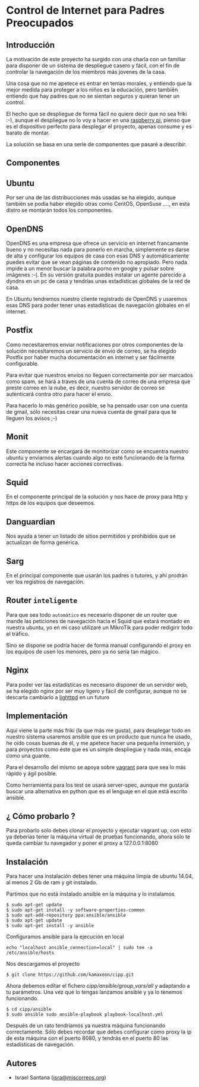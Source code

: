 # Control de Internet para Padres Preocupados

Introducción
------------

La motivación de este proyecto ha surgido con una charla con un familiar para disponer de un sistema de despliegue casero y fácil, con el fin de controlar la navegación de los miembros más jovenes de la casa.

Una cosa que no me apetece es entrar en temas morales, y entiendo que la mejor medida para proteger a los niños es la educación, pero también entiendo que hay padres que no se sientan seguros y quieran tener un control.

El hecho que se despliegue de forma fácil no quiere decir que no sea friki :-), aunque el despliegue no lo voy a hacer en una [raspberry pi](http://www.raspberrypi.org), pienso que es el dispositivo perfecto para desplegar el proyecto, apenas consume y es barato de montar.

La solución se basa en una serie de componentes que pasaré a describir.

Componentes
-----------

## Ubuntu

Por ser una de las distribucciones más usadas se ha elegido, aunque también se podía haber elegido otras como CentOS, OpenSuse ...., en esta distro se montarán todos los componentes.

## OpenDNS

OpenDNS es una empresa que ofrece un servicio en internet francamente bueno y no necesitas nada para ponerlo en marcha, simplemente es darse de alta y configurar los equipos de casa con esas DNS y automáticamente puedes evitar que se vean páginas de contenido no apropiado. Pero nada impide a un menor buscar la palabra porno en google y pulsar sobre imágenes :-(. En su versión gratuita puedes instalar un agente parecido a dyndns en un pc de casa y tendrías unas estadísticas globales de la red de casa.

En Ubuntu tendremos nuestro cliente registrado de OpenDNS y usaremos esas DNS para poder tener unas estadísticas de navegación globales en el internet.

## Postfix

Como necesitaremos enviar notificaciones por otros componentes de la solución necesitaremos un servicio de envio de correo, se ha elegido Postfix por haber mucha documentación en internet y ser fácilmente configurable.

Para evitar que nuestros envíos no lleguen correctamente por ser marcados como spam, se hará a traves de una cuenta de correo de una empresa que preste correo en la nube, es decir, nuestro servidor de correo se autenticará contra otro para hacer el envio.

Para hacerlo lo más genérico posible, se ha pensado usar con una cuenta de gmail, sólo necesitas crear una nueva cuenta de gmail para que te lleguen los avisos ;-)

## Monit

Este componente se encargará de monitorizar como se encuentra nuestro ubuntu y enviarnos alertas cuando algo no esté funcionando de la forma correcta he incluso hacer acciones correctivas.

## Squid

En el componente principal de la solución y nos hace de proxy para http y https de los equipos que deseemos.

## Danguardian

Nos ayuda a tener un listado de sitios permitidos y prohibidos que se actualizan de forma genérica.


## Sarg

En el principal componente que usarán los padres o tutores, y ahí prodrán ver los registros de navegación.

## Router `inteligente`

Para que sea todo `automático` es necesario disponer de un router que mande las peticiones de navegación hacia el Squid que estará montado en nuestra ubuntu, yo eń mi caso utilizaré un MikroTik para poder redigirir todo el tráfico. 

Sino se dispone se podría hacer de forma manual configurando el proxy en los equipos de usen los menores, pero ya no sería tan mágico.

## Nginx

  Para poder ver las estadísticas es necesario disponer de un servidor web, se ha elegido nginx por ser muy ligero y fácil de configurar, aunque no se descarta cambiarlo a [lighttpd](https://www.lighttpd.net/) en un futuro

Implementación
--------------

Aquí viene la parte más friki (la que más me gusta), para desplegar todo en nuestro sistema usaremos ansible que es un producto que nunca he usado, he oído cosas buenas de él, y me apetece hacer una pequeña inmersión, y para proyectos como éste que es un simple despliegue y nada más, encaja como una guante.

Para el desarrollo del mismo se apoya sobre [vagrant](http://www.vagrantup.com) para que sea lo más rápido y ágil posible.

Como herramienta para los test se usará server-spec, aunque me gustaría buscar una alternativa en python que es el lenguaje en el que está escrito ansible.

¿ Cómo probarlo ?
-----------------

Para probarlo solo debes clonar el proyecto y ejecutar vagrant up, con esto ya deberías tener la máquina virtual de pruebas funcionando, ahora sólo te queda cambiar tu navegador y poner el proxy a 127.0.0.1:8080

Instalación
-----------

Para hacer una instalación debes tener una máquina limpia de ubuntu 14.04, al menos 2 Gb de ram y git instalado.

Partimos que no está instalado ansible en la máquina y lo instalamos

```
$ sudo apt-get update
$ sudo apt-get install -y software-properties-common
$ sudo apt-add-repository ppa:ansible/ansible
$ sudo apt-get update
$ sudo apt-get install -y ansible
```

Configuramos ansible para la ejecución en local

```
echo "localhost ansible_connection=local" | sudo tee -a /etc/ansible/hosts
```

Nos descargamos el proyecto

```
$ git clone https://github.com/kamaxeon/cipp.git
```

Ahora debemos editar el fichero *cipp/ansible/group_vars/all* y adaptando a tu parámetros. Una vez que lo tengas lanzamos ansible y ya lo tenemos funcionando.


```
$ cd cipp/ansible
$ sudo ansible sudo ansible-playbook playbook-localhost.yml
```


Después de un rato tendríamos ya nuestra máquina funcionando correctamente. Sólo debes recordar que debes configurar como proxy la ip de esta máquina con el puerto 8080, y tendrás en el puerto 80 las estadísticas de navegación.


Autores
-------

* Israel Santana (isra@miscorreos.org)

